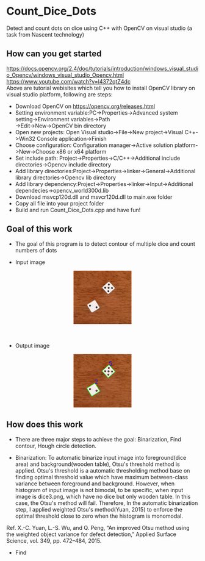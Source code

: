 # Count_Dice_Dots
Detect and count dots on dice using C++ with OpenCV on visual studio (a task from Nascent technology)

## How can you get started
https://docs.opencv.org/2.4/doc/tutorials/introduction/windows_visual_studio_Opencv/windows_visual_studio_Opencv.html<br />
https://www.youtube.com/watch?v=l4372qtZ4dc<br />
Above are tutorial webisites which tell you how to install OpenCV library on visual studio platform, following are steps:<br />
* Download OpenCV on https://opencv.org/releases.html<br />
* Setting environment variable:PC->Properties->Advanced system setting->Environment variables->Path<br />
->Edit->New->OpenCV bin directory<br />
* Open new projects: Open Visual studio->File->New project->Visual C++->Win32 Console application->Finish<br />
* Choose configuration: Configuration manager->Active solution platform->New->Choose x86 or x64 platform <br />
* Set include path: Project->Properties->C/C++->Additional include directories->Opencv include directory<br />
* Add library directories:Project->Properties->linker->General->Additional library directories->Opencv lib directory<br />
* Add library dependency:Project->Properties->linker->Input->Additional dependecies->opencv_world300d.lib<br />
* Download msvcp120d.dll and msvcr120d.dll to main.exe folder <br />
* Copy all file into your project folder<br />
* Build and run Count_Dice_Dots.cpp and have fun! <br />


## Goal of this work
* The goal of this program is to detect contour of multiple dice and count numbers of dots

* Input image
<p align="center"><img src="dice1.png" height="30%" width="30%"></p><br />

* Output image
<p align="center"><img src="output1.png" height="30%" width="30%"></p>

## How does this work
* There are three major steps to achieve the goal: Binarization, Find contour, Hough circle detection.

* Binarization: To automatic binarize input image into foreground(dice area) and background(wooden table), Otsu's threshold method is applied. Otsu's threshold is a automatic thresholding method base on finding optimal threshold value which have maximum between-class variance between foreground and background. However, when histogram of input image is not bimodal, to be specific, when input image is dice3.png, which have no dice but only wooden table. In this case, the Otsu's method will fail. Therefore, In the automatic binarization step, I applied weighted Otsu's method(Yuan, 2015) to enforce the optimal threshold close to zero when the histogram is monomodal. 

Ref. X.-C. Yuan, L.-S. Wu, and Q. Peng, “An improved Otsu method using the weighted object variance for defect detection,” Applied Surface Science, vol. 349, pp. 472–484, 2015.

* Find


